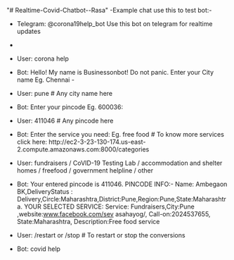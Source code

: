 "# Realtime-Covid-Chatbot--Rasa" 
-Example chat use this to test bot:-

- Telegram: @corona19help_bot  Use this bot on telegram for realtime updates
- 
- User:   corona help
- Bot:    Hello! My name is Businessonbot!
          Do not panic. Enter your City name Eg. Chennai -
- User:   pune                                                  # Any city name here
- Bot:    Enter your pincode Eg. 600036:
- User:   411046                                                # Any pincode here
- Bot:    Enter the service you need: Eg. free food     # To know more services click here: http://ec2-3-23-130-174.us-east-           2.compute.amazonaws.com:8000/categories
- User:   fundraisers / CoVID-19 Testing Lab / accommodation and shelter homes / freefood / government helpline / other  
- Bot:    Your entered pincode is 411046. PINCODE INFO:- Name: Ambegaon BK,DeliveryStatus
          : Delivery,Circle:Maharashtra,District:Pune,Region:Pune,State:Maharashtra. YOUR
          SELECTED SERVICE: Service: Fundraisers,City:Pune ,website:www.facebook.com/sev
          asahayog/, Call-on:2024537655, State:Maharashtra, Description:Free food service


- User:   /restart or /stop                                              # To restart or stop the conversions
- Bot:    covid help
